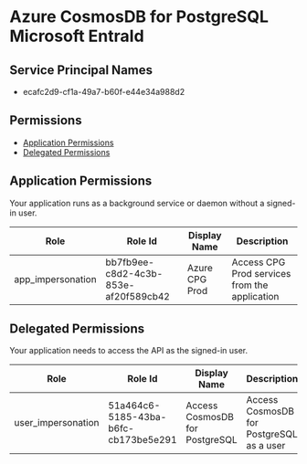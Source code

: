 # Azure CosmosDB for PostgreSQL Microsoft EntraId
## Service Principal Names
- ecafc2d9-cf1a-49a7-b60f-e44e34a988d2

 ## Permissions
- [Application Permissions](#application-permissions)
- [Delegated Permissions](#delegated-permissions)

## Application Permissions
Your application runs as a background service or daemon without a signed-in user.

| Role | Role Id | Display Name | Description |
|---|---|---|---|
| app_impersonation | bb7fb9ee-c8d2-4c3b-853e-af20f589cb42 | Azure CPG Prod | Access CPG Prod services from the application |

## Delegated Permissions
Your application needs to access the API as the signed-in user. 

| Role | Role Id | Display Name | Description |
|---|---|---|---|
| user_impersonation | 51a464c6-5185-43ba-b6fc-cb173be5e291 | Access CosmosDB for PostgreSQL | Access CosmosDB for PostgreSQL as a user |

